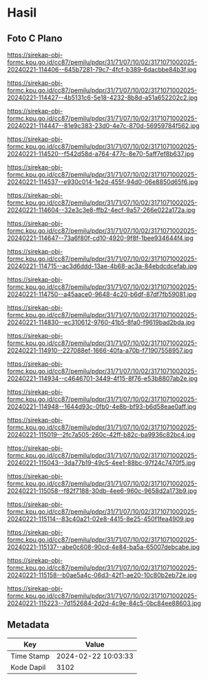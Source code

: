 # Hasil

## Foto C Plano

https://sirekap-obj-formc.kpu.go.id/cc87/pemilu/pdpr/31/71/07/10/02/3171071002025-20240221-114406--645b7281-79c7-4fcf-b389-6dacbbe84b3f.jpg

https://sirekap-obj-formc.kpu.go.id/cc87/pemilu/pdpr/31/71/07/10/02/3171071002025-20240221-114427--4b5131c6-5e18-4232-8b8d-a51a652202c2.jpg

https://sirekap-obj-formc.kpu.go.id/cc87/pemilu/pdpr/31/71/07/10/02/3171071002025-20240221-114447--81e9c383-23d0-4e7c-870d-56959784f562.jpg

https://sirekap-obj-formc.kpu.go.id/cc87/pemilu/pdpr/31/71/07/10/02/3171071002025-20240221-114520--f542d58d-a764-477c-8e70-5aff7ef8b637.jpg

https://sirekap-obj-formc.kpu.go.id/cc87/pemilu/pdpr/31/71/07/10/02/3171071002025-20240221-114537--e930c014-1e2d-455f-94d0-06e8850d65f6.jpg

https://sirekap-obj-formc.kpu.go.id/cc87/pemilu/pdpr/31/71/07/10/02/3171071002025-20240221-114604--32e3c3e8-ffb2-4ecf-9a57-266e022a172a.jpg

https://sirekap-obj-formc.kpu.go.id/cc87/pemilu/pdpr/31/71/07/10/02/3171071002025-20240221-114647--73a6f80f-cd10-4920-9f8f-1bee934644f4.jpg

https://sirekap-obj-formc.kpu.go.id/cc87/pemilu/pdpr/31/71/07/10/02/3171071002025-20240221-114715--ac3d6ddd-13ae-4b68-ac3a-84ebdcdcefab.jpg

https://sirekap-obj-formc.kpu.go.id/cc87/pemilu/pdpr/31/71/07/10/02/3171071002025-20240221-114750--a45aace0-9648-4c20-b6df-87df7fb59081.jpg

https://sirekap-obj-formc.kpu.go.id/cc87/pemilu/pdpr/31/71/07/10/02/3171071002025-20240221-114830--ec310612-9760-41b5-8fa0-f9619bad2bda.jpg

https://sirekap-obj-formc.kpu.go.id/cc87/pemilu/pdpr/31/71/07/10/02/3171071002025-20240221-114910--227088ef-1666-40fa-a70b-f71907558957.jpg

https://sirekap-obj-formc.kpu.go.id/cc87/pemilu/pdpr/31/71/07/10/02/3171071002025-20240221-114934--c4646701-3449-4f15-8f76-e53b8807ab2e.jpg

https://sirekap-obj-formc.kpu.go.id/cc87/pemilu/pdpr/31/71/07/10/02/3171071002025-20240221-114948--1644d93c-0fb0-4e8b-bf93-b6d58eae0aff.jpg

https://sirekap-obj-formc.kpu.go.id/cc87/pemilu/pdpr/31/71/07/10/02/3171071002025-20240221-115019--2fc7a505-260c-42ff-b82c-ba9936c82bc4.jpg

https://sirekap-obj-formc.kpu.go.id/cc87/pemilu/pdpr/31/71/07/10/02/3171071002025-20240221-115043--3da77b19-49c5-4ee1-88bc-97f24c7470f5.jpg

https://sirekap-obj-formc.kpu.go.id/cc87/pemilu/pdpr/31/71/07/10/02/3171071002025-20240221-115058--f82f7188-30db-4ee6-960c-9658d2a173b9.jpg

https://sirekap-obj-formc.kpu.go.id/cc87/pemilu/pdpr/31/71/07/10/02/3171071002025-20240221-115114--83c40a21-02e8-4415-8e25-450f1fea4909.jpg

https://sirekap-obj-formc.kpu.go.id/cc87/pemilu/pdpr/31/71/07/10/02/3171071002025-20240221-115137--abe0c608-90cd-4e84-ba5a-65007debcabe.jpg

https://sirekap-obj-formc.kpu.go.id/cc87/pemilu/pdpr/31/71/07/10/02/3171071002025-20240221-115158--b0ae5a4c-06d3-42f1-ae20-10c80b2eb72e.jpg

https://sirekap-obj-formc.kpu.go.id/cc87/pemilu/pdpr/31/71/07/10/02/3171071002025-20240221-115223--7d152684-2d2d-4c9e-84c5-0bc84ee88603.jpg


## Metadata

| Key        | Value               |
| ---------- | ------------------- |
| Time Stamp | 2024-02-22 10:03:33 |
| Kode Dapil | 3102                |



